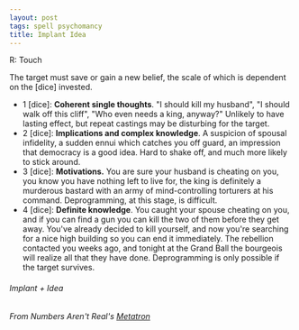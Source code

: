 ```yaml
---
layout: post
tags: spell psychomancy
title: Implant Idea
---
```

R: Touch

The target must save or gain a new belief, the scale of which is dependent on the [dice] invested.

- 1 [dice]: **Coherent single thoughts**. "I should kill my husband", "I should walk off this cliff", "Who even needs a king, anyway?" Unlikely to have lasting effect, but repeat castings may be disturbing for the target.
- 2 [dice]: **Implications and complex knowledge**. A suspicion of spousal infidelity, a sudden ennui which catches you off guard, an impression that democracy is a good idea. Hard to shake off, and much more likely to stick around.
- 3 [dice]: **Motivations.** You are sure your husband is cheating on you, you know you have nothing left to live for, the king is definitely a murderous bastard with an army of mind-controlling torturers at his command. Deprogramming, at this stage, is difficult.
- 4 [dice]: **Definite knowledge**. You caught your spouse cheating on you, and if you can find a gun you can kill the two of them before they get away. You've already decided to kill yourself, and now you're searching for a nice high building so you can end it immediately. The rebellion contacted you weeks ago, and tonight at the Grand Ball the bourgeois will realize all that they have done. Deprogramming is only possible if the target survives.

###### Implant + Idea
###### From Numbers Aren't Real's [Metatron](https://espharel.blogspot.com/2019/10/glog-wizard-malachite.html)
